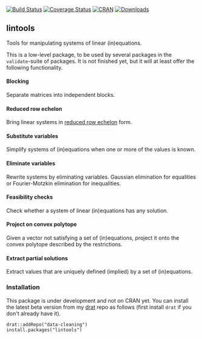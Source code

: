 [![Build Status](https://travis-ci.org/data-cleaning/lintools.svg?branch=master)](https://travis-ci.org/data-cleaning/lintools)
[![Coverage Status](https://coveralls.io/repos/data-cleaning/lintools/badge.svg)](https://coveralls.io/r/data-cleaning/lintools) 
[![CRAN](http://www.r-pkg.org/badges/version/lintools)](http://cran.r-project.org/web/packages/lintools/NEWS)
[![Downloads](http://cranlogs.r-pkg.org/badges/lintools)](http://cran.r-project.org/package=lintools/) 


## lintools

Tools for manipulating systems of linear (in)equations.

This is a low-level package, to be used by several packages in the
`validate`-suite of packages. It is not finished yet, but it will at
least offer the following functionality.


#### Blocking

Separate matrices into independent blocks.

#### Reduced row echelon

Bring linear systems in [reduced row echelon](https://en.wikipedia.org/wiki/Row_echelon_form) form.

#### Substitute variables

Simplify systems of (in)equations when one or more of the values is known.

#### Eliminate variables

Rewrite systems by eliminating variables. Gaussian elimination for
equalities or Fourier-Motzkin elimination for inequalities.

#### Feasibility checks

Check whether a system of linear (in)equations has any solution.

#### Project on convex polytope

Given a vector not satisfying a set of (in)equations, project it onto
the convex polytope described by the restrictions.

#### Extract partial solutions

Extract values that are uniquely defined (implied) by a set of (in)equations.



### Installation

This package is under development and not on CRAN yet. You can install the
latest beta version from my
[drat](https://cran.rstudio.com/web/packages/drat/index.html) repo as follows
(first install `drat` if you don't already have it).
```
drat::addRepo("data-cleaning")
install.packages("lintools")
```


